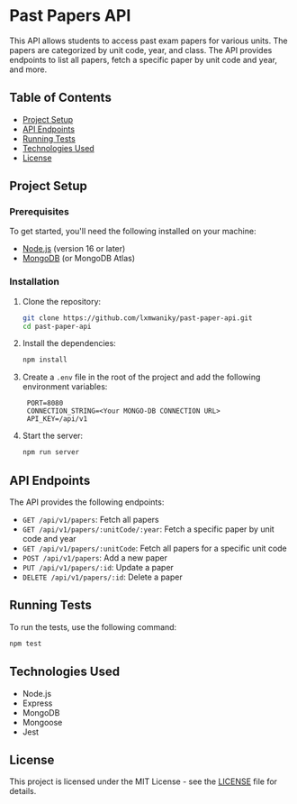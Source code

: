 # Past Papers API

This API allows students to access past exam papers for various units. The papers are categorized by unit code, year, and class. The API provides endpoints to list all papers, fetch a specific paper by unit code and year, and more.

## Table of Contents
- [Project Setup](#project-setup)
- [API Endpoints](#api-endpoints)
- [Running Tests](#running-tests)
- [Technologies Used](#technologies-used)
- [License](#license)

## Project Setup

### Prerequisites

To get started, you'll need the following installed on your machine:

- [Node.js](https://nodejs.org/) (version 16 or later)
- [MongoDB](https://www.mongodb.com/try/download/community) (or MongoDB Atlas)

### Installation

1. Clone the repository:
   ```bash
   git clone https://github.com/lxmwaniky/past-paper-api.git
   cd past-paper-api
   ```
2. Install the dependencies:
   ```bash
   npm install
   ```

3. Create a `.env` file in the root of the project and add the following environment variables:
   ```env
    PORT=8080
    CONNECTION_STRING=<Your MONGO-DB CONNECTION URL>
    API_KEY=/api/v1
    ```

4. Start the server:
    ```bash
    npm run server
    ```

## API Endpoints

The API provides the following endpoints:

- `GET /api/v1/papers`: Fetch all papers
- `GET /api/v1/papers/:unitCode/:year`: Fetch a specific paper by unit code and year
- `GET /api/v1/papers/:unitCode`: Fetch all papers for a specific unit code
- `POST /api/v1/papers`: Add a new paper
- `PUT /api/v1/papers/:id`: Update a paper
- `DELETE /api/v1/papers/:id`: Delete a paper

## Running Tests

To run the tests, use the following command:

```bash
npm test
```

## Technologies Used

- Node.js
- Express
- MongoDB
- Mongoose
- Jest

## License

This project is licensed under the MIT License - see the [LICENSE](LICENSE) file for details.
```